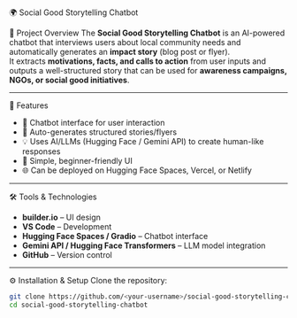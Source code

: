 🌍 Social Good Storytelling Chatbot

📌 Project Overview
The **Social Good Storytelling Chatbot** is an AI-powered chatbot that interviews users about local community needs and automatically generates an **impact story** (blog post or flyer).  
It extracts **motivations, facts, and calls to action** from user inputs and outputs a well-structured story that can be used for **awareness campaigns, NGOs, or social good initiatives**.

---

🚀 Features
- 🤖 Chatbot interface for user interaction  
- 📝 Auto-generates structured stories/flyers  
- 💡 Uses AI/LLMs (Hugging Face / Gemini API) to create human-like responses  
- 🎨 Simple, beginner-friendly UI  
- 🌐 Can be deployed on Hugging Face Spaces, Vercel, or Netlify  

---
🛠️ Tools & Technologies
- **builder.io** – UI design  
- **VS Code** – Development  
- **Hugging Face Spaces / Gradio** – Chatbot interface  
- **Gemini API / Hugging Face Transformers** – LLM model integration  
- **GitHub** – Version control  

---

⚙️ Installation & Setup
Clone the repository:
```bash
git clone https://github.com/<your-username>/social-good-storytelling-chatbot.git
cd social-good-storytelling-chatbot
